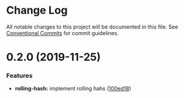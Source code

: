 # Change Log

All notable changes to this project will be documented in this file.
See [Conventional Commits](https://conventionalcommits.org) for commit guidelines.

# 0.2.0 (2019-11-25)


### Features

* **rolling-hash:** implement rolling hahs ([100ed18](https://github.com/utlime/structures/tree/master/packages/rolling-hash/commit/100ed18a06f175fb1148640b937971bee1458a5f))
